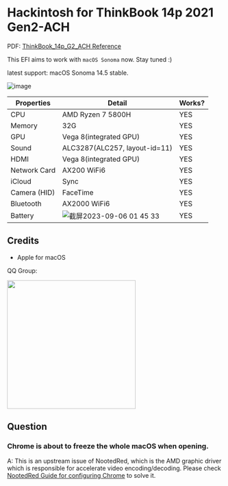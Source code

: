 # Hackintosh for ThinkBook 14p 2021 Gen2-ACH

PDF: [ThinkBook_14p_G2_ACH Reference](https://psref.lenovo.com/syspool/Sys/PDF/ThinkBook/ThinkBook_14p_G2_ACH/ThinkBook_14p_G2_ACH_Spec.pdf)

This EFI aims to work with `macOS Sonoma` now. Stay tuned :)

latest support: macOS Sonoma 14.5 stable.

![image](https://github.com/Kingtous/thinkbook14p-Gen2-ACH-hackintosh/assets/39793325/02f40418-6ff5-49aa-8fae-fe562e95be5f)


|Properties|Detail| Works? |
|---|-----|--|
|CPU|AMD Ryzen 7 5800H| YES|
|Memory|32G| YES|
|GPU|Vega 8(integrated GPU)| YES|
|Sound|ALC3287(ALC257, layout-id=11)|YES|
|HDMI|Vega 8(integrated GPU)|YES|
|Network Card| AX200 WiFi6|YES|
|iCloud|Sync|YES|
|Camera (HID)|FaceTime|YES|
|Bluetooth|AX2000 WiFi6|YES|
|Battery|![截屏2023-09-06 01 45 33](https://github.com/Kingtous/thinkbook14p-Gen2-ACH-hackintosh/assets/39793325/105d003c-ba13-4ee9-85b9-3988d7ffb01f)|YES|


## Credits

- Apple for macOS

QQ Group:

<p><img src="https://github.com/Kingtous/thinkbook14p-Gen2-ACH-hackintosh/assets/39793325/bd834b10-c755-4745-83b3-feadd75e0051" width=300></img></p>


## Question

### Chrome is about to freeze the whole macOS when opening.

A: This is an upstream issue of NootedRed, which is the AMD graphic driver which is responsible for accelerate video encoding/decoding. Please check [NootedRed Guide for configuring Chrome](https://chefkissinc.github.io/nred#chrome-chromium-based-browsers-and-apps-like-sublime-text-cause-graphical-artefacts-amongst-other-problems) to solve it.
